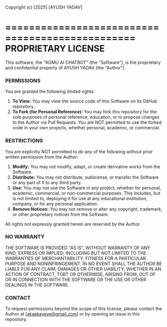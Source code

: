 Copyright (c) [2025] [AYUSH YADAV]

================================================
            PROPRIETARY LICENSE
================================================

This software, the "KGMU AI CHATBOT" (the "Software"), is the proprietary and confidential property of AYUSH YADAV (the "Author").

### PERMISSIONS ###

You are granted the following limited rights:

1.  **To View:** You may view the source code of this Software on its GitHub repository.
2.  **To Fork (for Personal Reference):** You may fork this repository for the sole purposes of personal reference, education, or to propose changes to the Author via Pull Requests. You are NOT permitted to use the forked code in your own projects, whether personal, academic, or commercial.

### RESTRICTIONS ###

You are explicitly NOT permitted to do any of the following without prior written permission from the Author:

1.  **Modify:** You may not modify, adapt, or create derivative works from the Software.
2.  **Distribute:** You may not distribute, sublicense, or transfer the Software or any part of it to any third party.
3.  **Use:** You may not use the Software in any project, whether for personal, academic, commercial, or non-commercial purposes. This includes, but is not limited to, deploying it for use at any educational institution, company, or for any personal application.
4.  **Remove Notices:** You may not remove or alter any copyright, trademark, or other proprietary notices from the Software.

All rights not expressly granted herein are reserved by the Author.

### NO WARRANTY ###

THE SOFTWARE IS PROVIDED "AS IS", WITHOUT WARRANTY OF ANY KIND, EXPRESS OR IMPLIED, INCLUDING BUT NOT LIMITED TO THE WARRANTIES OF MERCHANTABILITY, FITNESS FOR A PARTICULAR PURPOSE AND NONINFRINGEMENT. IN NO EVENT SHALL THE AUTHOR BE LIABLE FOR ANY CLAIM, DAMAGES OR OTHER LIABILITY, WHETHER IN AN ACTION OF CONTRACT, TORT OR OTHERWISE, ARISING FROM, OUT OF OR IN CONNECTION WITH THE SOFTWARE OR THE USE OR OTHER DEALINGS IN THE SOFTWARE.

### CONTACT ###

To request permissions beyond the scope of this license, please contact the Author at [akaakayeye@gmail.com] or by opening an issue in this repository.